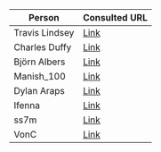 |     Person     |                                    Consulted URL                                      |
|----------------|---------------------------------------------------------------------------------------|
| Travis Lindsey | [Link](https://stackoverflow.com/a/35503871)                                          |
| Charles Duffy  | [Link](https://stackoverflow.com/a/46163991)                                          |
| Björn Albers   | [Link](https://unix.stackexchange.com/a/567744)                                       |
| Manish\_100    | [Link](https://www.geeksforgeeks.org/sorting-the-array-in-bash-using-bubble-sort)     |
| Dylan Araps    | [Link](https://github.com/dylanaraps/pure-bash-bible#remove-duplicate-array-elements) |
| Ifenna         | [Link](https://dev.to/ifenna__/adding-colors-to-bash-scripts-48g4)                    |
| ss7m           | [Link](https://github.com/ss7m/paleofetch/blob/master/paleofetch.c)                   |
| VonC           | [Link](https://stackoverflow.com/a/249427)                                            |
